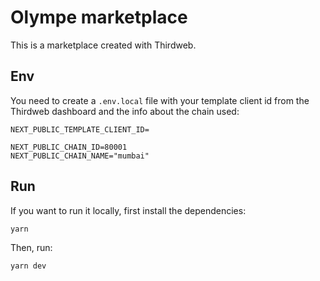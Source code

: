 # Olympe marketplace

This is a marketplace created with Thirdweb.

## Env

You need to create a `.env.local` file with your template client id from the Thirdweb dashboard and the info about the chain used:
```
NEXT_PUBLIC_TEMPLATE_CLIENT_ID=

NEXT_PUBLIC_CHAIN_ID=80001
NEXT_PUBLIC_CHAIN_NAME="mumbai"
```

## Run

If you want to run it locally, first install the dependencies:
```bash
yarn
```

Then, run:
```bash
yarn dev
```